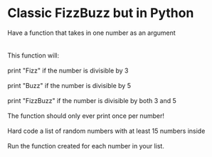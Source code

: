 # Classic FizzBuzz but in Python

Have a function that takes in one number as an argument<br/><br/><br/>
This function will:<br/><br/>
print "Fizz" if the number is divisible by 3<br/><br/>
print "Buzz" if the number is divisible by 5<br/><br/>
print "FizzBuzz" if the number is divisible by both 3 and 5<br/><br/>
The function should only ever print once per number!<br/><br/>
Hard code a list of random numbers with at least 15 numbers inside<br/><br/>
Run the function created for each number in your list.<br/><br/>